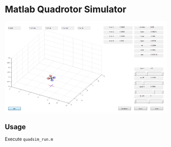 Matlab Quadrotor Simulator
===============

![](./res/matsim.png)

## Usage
Execute `quadsim_run.m`
